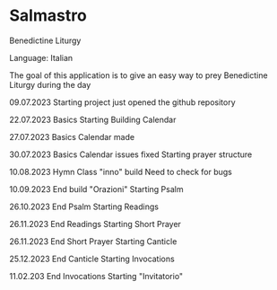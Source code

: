 # Salmastro
Benedictine Liturgy

Language: Italian

The goal of this application is to give an easy way to prey Benedictine Liturgy during the day

09.07.2023 Starting project
just opened the github repository

22.07.2023 Basics
Starting Building Calendar

27.07.2023 Basics
Calendar made

30.07.2023 Basics
Calendar issues fixed
Starting prayer structure

10.08.2023 Hymn
Class "inno" build
Need to check for bugs

10.09.2023
End build "Orazioni"
Starting Psalm

26.10.2023
End Psalm
Starting Readings

26.11.2023
End Readings
Starting Short Prayer

26.11.2023
End Short Prayer
Starting Canticle

25.12.2023
End Canticle
Starting Invocations

11.02.203
End Invocations
Starting "Invitatorio"


